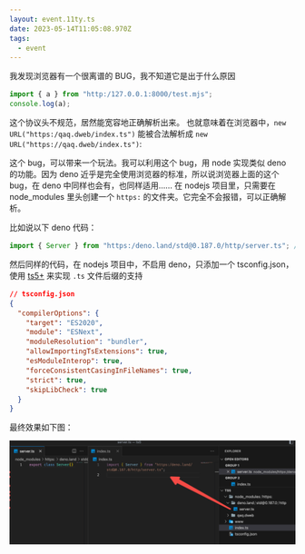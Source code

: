```yaml
---
layout: event.11ty.ts
date: 2023-05-14T11:05:08.970Z
tags:
  - event
---
```


我发现浏览器有一个很离谱的 BUG，我不知道它是出于什么原因

```js
import { a } from "http:/127.0.0.1:8000/test.mjs";
console.log(a);
```

这个协议头不规范，居然能宽容地正确解析出来。
也就意味着在浏览器中，`new URL("https:/qaq.dweb/index.ts")` 能被合法解析成 `new URL("https://qaq.dweb/index.ts")`:

这个 bug，可以带来一个玩法。我可以利用这个 bug，用 node 实现类似 deno 的功能。因为 deno 近乎是完全使用浏览器的标准，所以说浏览器上面的这个 bug，在 deno 中同样也会有，也同样适用……
在 nodejs 项目里，只需要在 node_modules 里头创建一个 `https:` 的文件夹。它完全不会报错，可以正确解析。

比如说以下 deno 代码：

```ts
import { Server } from "https:/deno.land/std@0.187.0/http/server.ts"; // 这里使用单斜杆，也会被认为是双斜杠
```

然后同样的代码，在 nodejs 项目中，不启用 deno，只添加一个 tsconfig.json，使用 [ts5+](https://www.typescriptlang.org/docs/handbook/release-notes/typescript-5-0.html#allowimportingtsextensions) 来实现 `.ts` 文件后缀的支持

```json
// tsconfig.json
{
  "compilerOptions": {
    "target": "ES2020",
    "module": "ESNext",
    "moduleResolution": "bundler",
    "allowImportingTsExtensions": true,
    "esModuleInterop": true,
    "forceConsistentCasingInFileNames": true,
    "strict": true,
    "skipLibCheck": true
  }
}
```

最终效果如下图：

![](../../../assets/event-00005/node-as-deno.png)
